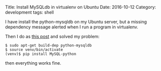 Title: Install MySQLdb in virtualenv on Ubuntu
Date: 2016-10-12
Category: development
tags: shell

I have install the python-mysqldb on my Ubuntu server,
but a missing dependency message alerted when I run a program in virtualenv.

Then I do as [this post](http://www.saltycrane.com/blog/2010/02/install-mysqldb-virtualenv-ubuntu-karmic/) and solved my problem:

    $ sudo apt-get build-dep python-mysqldb
    $ source venv/bin/activate
    (venv)$ pip install MySQL-python
    
then everything works fine.